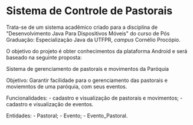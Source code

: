 # Sistema de Controle de Pastorais 

Trata-se de um sistema acadêmico criado para a disciplina de "Desenvolvimento Java Para Dispositivos Móveis" do curso de Pós Graduação: Especialização Java da UTFPR, _campus_ Cornélio Procópio.

O objetivo do projeto é obter conhecimentos da plataforma Android e será baseado na seguinte proposta:

Sistema de gerenciamento de pastorais e movimentos da Paróquia

Objetivo:
	Garantir facilidade para o gerenciamento das pastorais e moviemntos de uma paróquia, com seus eventos.

Funcionalidades:
	- cadastro e visualização de pastorais e movimentos;
	- cadastro e visualização de eventos.	

Entidades:
	- Pastoral;
	- Evento;
	- Evento_Pastoral.
